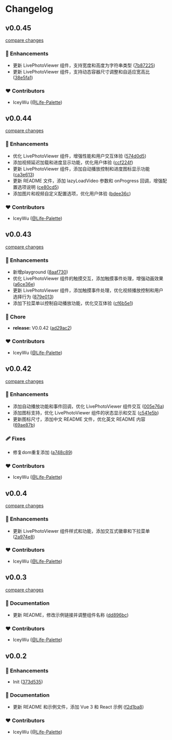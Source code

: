 # Changelog


## v0.0.45

[compare changes](https://github.com/iceywu/live-photo/compare/v0.0.44...v0.0.45)

### 🚀 Enhancements

- 更新 LivePhotoViewer 组件，支持宽度和高度为字符串类型 ([7b87225](https://github.com/iceywu/live-photo/commit/7b87225))
- 更新 LivePhotoViewer 组件，支持动态容器尺寸调整和自适应宽高比 ([38e5fa1](https://github.com/iceywu/live-photo/commit/38e5fa1))

### ❤️ Contributors

- IceyWu ([@Life-Palette](http://github.com/Life-Palette))

## v0.0.44

[compare changes](https://github.com/iceywu/live-photo/compare/v0.0.43...v0.0.44)

### 🚀 Enhancements

- 优化 LivePhotoViewer 组件，增强性能和用户交互体验 ([574d0d5](https://github.com/iceywu/live-photo/commit/574d0d5))
- 添加视频延迟加载和进度显示功能，优化用户体验 ([ccf224f](https://github.com/iceywu/live-photo/commit/ccf224f))
- 更新 LivePhotoViewer 组件，添加自动播放控制和进度图标显示功能 ([ca3e613](https://github.com/iceywu/live-photo/commit/ca3e613))
- 更新 README 文件，添加 lazyLoadVideo 参数和 onProgress 回调，增强配置选项说明 ([ce80cd5](https://github.com/iceywu/live-photo/commit/ce80cd5))
- 添加图片和视频自定义配置选项，优化用户体验 ([bdee36c](https://github.com/iceywu/live-photo/commit/bdee36c))

### ❤️ Contributors

- IceyWu ([@Life-Palette](http://github.com/Life-Palette))

## v0.0.43

[compare changes](https://github.com/iceywu/live-photo/compare/v0.0.42...v0.0.43)

### 🚀 Enhancements

- 新增playground ([8aaf730](https://github.com/iceywu/live-photo/commit/8aaf730))
- 优化 LivePhotoViewer 组件的触摸交互，添加触摸事件处理，增强动画效果 ([a6ce36e](https://github.com/iceywu/live-photo/commit/a6ce36e))
- 更新 LivePhotoViewer 组件，添加触摸事件处理，优化视频播放控制和用户选择行为 ([879e013](https://github.com/iceywu/live-photo/commit/879e013))
- 添加下拉菜单以控制自动播放功能，优化交互体验 ([cf6b5e1](https://github.com/iceywu/live-photo/commit/cf6b5e1))

### 🏡 Chore

- **release:** V0.0.42 ([ad29ac2](https://github.com/iceywu/live-photo/commit/ad29ac2))

### ❤️ Contributors

- IceyWu ([@Life-Palette](http://github.com/Life-Palette))

## v0.0.42

[compare changes](https://github.com/iceywu/live-photo/compare/v0.0.4...v0.0.42)

### 🚀 Enhancements

- 添加自动播放功能和事件回调，优化 LivePhotoViewer 组件交互 ([005e76a](https://github.com/iceywu/live-photo/commit/005e76a))
- 添加图标支持，优化 LivePhotoViewer 组件的状态显示和交互 ([c541e5b](https://github.com/iceywu/live-photo/commit/c541e5b))
- 更新图标尺寸，添加中文 README 文件，优化英文 README 内容 ([69ae87b](https://github.com/iceywu/live-photo/commit/69ae87b))

### 🩹 Fixes

- 修复dom重复添加 ([a748c89](https://github.com/iceywu/live-photo/commit/a748c89))

### ❤️ Contributors

- IceyWu ([@Life-Palette](http://github.com/Life-Palette))

## v0.0.4

[compare changes](https://github.com/iceywu/live-photo/compare/v0.0.3...v0.0.4)

### 🚀 Enhancements

- 更新 LivePhotoViewer 组件样式和功能，添加交互式徽章和下拉菜单 ([2a974e8](https://github.com/iceywu/live-photo/commit/2a974e8))

### ❤️ Contributors

- IceyWu ([@Life-Palette](http://github.com/Life-Palette))

## v0.0.3

[compare changes](https://github.com/iceywu/live-photo/compare/v0.0.2...v0.0.3)

### 📖 Documentation

- 更新 README，修改示例链接并调整组件名称 ([dd896bc](https://github.com/iceywu/live-photo/commit/dd896bc))

### ❤️ Contributors

- IceyWu ([@Life-Palette](http://github.com/Life-Palette))

## v0.0.2


### 🚀 Enhancements

- Init ([373d535](https://github.com/live-photo/commit/373d535))

### 📖 Documentation

- 更新 README 和示例文件，添加 Vue 3 和 React 示例 ([f2d1ba8](https://github.com/live-photo/commit/f2d1ba8))

### ❤️ Contributors

- IceyWu ([@Life-Palette](http://github.com/Life-Palette))

